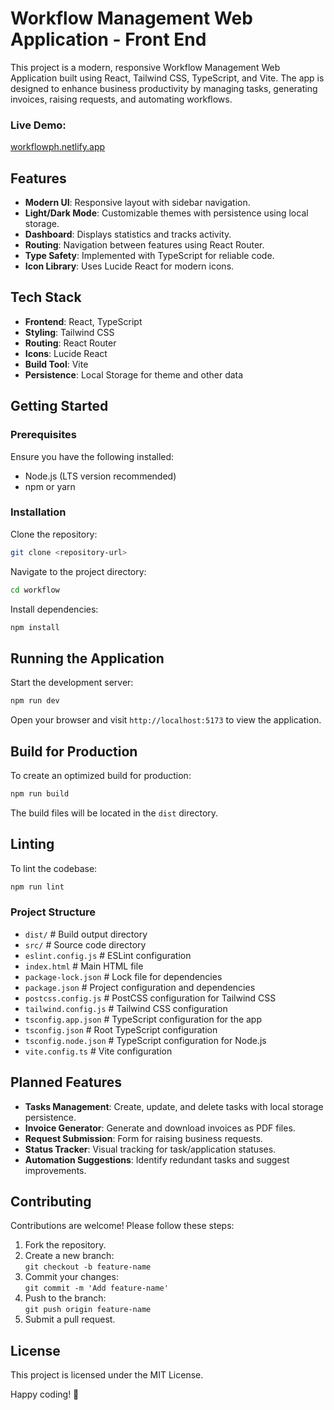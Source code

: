 # Workflow Management Web Application - Front End

This project is a modern, responsive Workflow Management Web Application built using React, Tailwind CSS, TypeScript, and Vite. The app is designed to enhance business productivity by managing tasks, generating invoices, raising requests, and automating workflows.

### Live Demo:
[workflowph.netlify.app](https://workflowph.netlify.app)

## Features

- **Modern UI**: Responsive layout with sidebar navigation.
- **Light/Dark Mode**: Customizable themes with persistence using local storage.
- **Dashboard**: Displays statistics and tracks activity.
- **Routing**: Navigation between features using React Router.
- **Type Safety**: Implemented with TypeScript for reliable code.
- **Icon Library**: Uses Lucide React for modern icons.

## Tech Stack

- **Frontend**: React, TypeScript
- **Styling**: Tailwind CSS
- **Routing**: React Router
- **Icons**: Lucide React
- **Build Tool**: Vite
- **Persistence**: Local Storage for theme and other data

## Getting Started

### Prerequisites
Ensure you have the following installed:

- Node.js (LTS version recommended)
- npm or yarn

### Installation

Clone the repository:

```bash
git clone <repository-url>
```

Navigate to the project directory:

```bash
cd workflow
```

Install dependencies:

```bash
npm install
```

## Running the Application

Start the development server:

```bash
npm run dev
```

Open your browser and visit ```http://localhost:5173``` to view the application.

## Build for Production

To create an optimized build for production:

```bash
npm run build
```

The build files will be located in the ```dist``` directory.

## Linting

To lint the codebase:

```bash
npm run lint
```

### Project Structure

- `dist/`                  # Build output directory
- `src/`                   # Source code directory
- `eslint.config.js`       # ESLint configuration
- `index.html`             # Main HTML file
- `package-lock.json`      # Lock file for dependencies
- `package.json`           # Project configuration and dependencies
- `postcss.config.js`      # PostCSS configuration for Tailwind CSS
- `tailwind.config.js`     # Tailwind CSS configuration
- `tsconfig.app.json`      # TypeScript configuration for the app
- `tsconfig.json`          # Root TypeScript configuration
- `tsconfig.node.json`     # TypeScript configuration for Node.js
- `vite.config.ts`         # Vite configuration

## Planned Features

- **Tasks Management**: Create, update, and delete tasks with local storage persistence.
- **Invoice Generator**: Generate and download invoices as PDF files.
- **Request Submission**: Form for raising business requests.
- **Status Tracker**: Visual tracking for task/application statuses.
- **Automation Suggestions**: Identify redundant tasks and suggest improvements.

## Contributing

Contributions are welcome! Please follow these steps:

1. Fork the repository.
2. Create a new branch:  
   `git checkout -b feature-name`
3. Commit your changes:  
   `git commit -m 'Add feature-name'`
4. Push to the branch:  
   `git push origin feature-name`
5. Submit a pull request.

## License

This project is licensed under the MIT License.

Happy coding! 🎉
